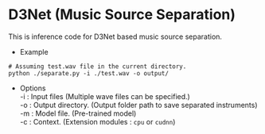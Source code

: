 # D3Net (Music Source Separation)

This is inference code for D3Net based music source separation.
- Example
 ```
 # Assuming test.wav file in the current directory.
 python ./separate.py -i ./test.wav -o output/
```
- Options  
-i : Input files (Multiple wave files can be specified.)  
-o : Output directory. (Output folder path to save separated instruments)  
-m : Model file. (Pre-trained model)  
-c : Context. (Extension modules : `cpu` or `cudnn`)
